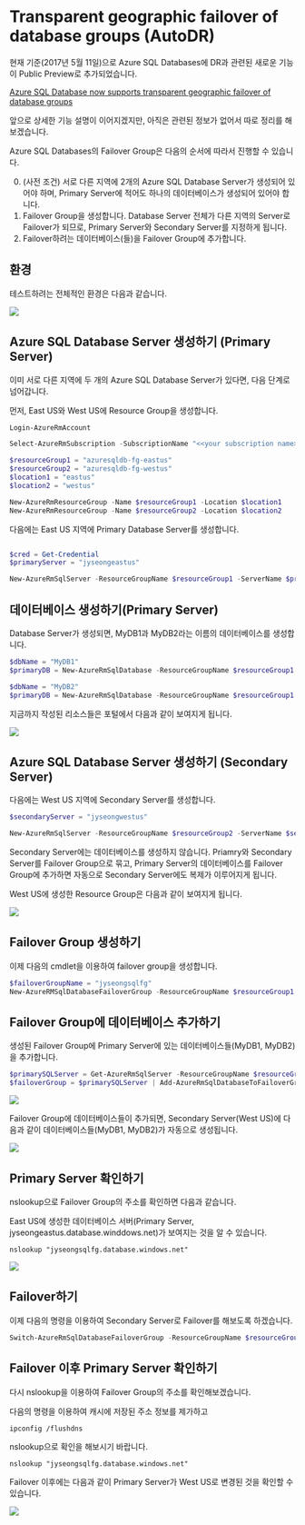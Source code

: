# Transparent geographic failover of database groups (AutoDR)

현재 기준(2017년 5월 11일)으로 Azure SQL Databases에 DR과 관련된 새로운 기능이 Public Preview로 추가되었습니다.

[Azure SQL Database now supports transparent geographic failover of database groups](https://azure.microsoft.com/en-us/blog/azure-sql-database-now-supports-transparent-geographic-failover-of-multiple-databases-featuring-automatic-activation/)

앞으로 상세한 기능 설명이 이어지겠지만, 아직은 관련된 정보가 없어서 따로 정리를 해보겠습니다.

Azure SQL Databases의 Failover Group은 다음의 순서에 따라서 진행할 수 있습니다.

0. (사전 조건) 서로 다른 지역에 2개의 Azure SQL Database Server가 생성되어 있어야 하며, Primary Server에 적어도 하나의 데이터베이스가 생성되어 있어야 합니다.
1. Failover Group을 생성합니다. Database Server 전체가 다른 지역의 Server로 Failover가 되므로, Primary Server와 Secondary Server를 지정하게 됩니다.
2. Failover하려는 데이터베이스(들)을 Failover Group에 추가합니다.

## 환경

테스트하려는 전체적인 환경은 다음과 같습니다.

![](https://jyseongfileshare.blob.core.windows.net/images/azure_sql_auto_dr_00.png)

## Azure SQL Database Server 생성하기 (Primary Server)

이미 서로 다른 지역에 두 개의 Azure SQL Database Server가 있다면, 다음 단계로 넘어갑니다.

먼저, East US와 West US에 Resource Group을 생성합니다.

```powershell
Login-AzureRmAccount

Select-AzureRmSubscription -SubscriptionName "<<your subscription name>>"

$resourceGroup1 = "azuresqldb-fg-eastus"
$resourceGroup2 = "azuresqldb-fg-westus"
$location1 = "eastus"
$location2 = "westus"

New-AzureRmResourceGroup -Name $resourceGroup1 -Location $location1 
New-AzureRmResourceGroup -Name $resourceGroup2 -Location $location2
```

다음에는 East US 지역에 Primary Database Server를 생성합니다.

```powershell

$cred = Get-Credential
$primaryServer = "jyseongeastus"

New-AzureRmSqlServer -ResourceGroupName $resourceGroup1 -ServerName $primaryServer -Location $location1 -ServerVersion "12.0" -SqlAdministratorCredentials $cred
```

## 데이터베이스 생성하기(Primary Server)

Database Server가 생성되면, MyDB1과 MyDB2라는 이름의 데이터베이스를 생성합니다.

```powershell
$dbName = "MyDB1"
$primaryDB = New-AzureRmSqlDatabase -ResourceGroupName $resourceGroup1 -ServerName $primaryServer -DatabaseName $dbName -Edition Standard -RequestedServiceObjectiveName "S1" 

$dbName = "MyDB2"
$primaryDB = New-AzureRmSqlDatabase -ResourceGroupName $resourceGroup1 -ServerName $primaryServer -DatabaseName $dbName -Edition Standard -RequestedServiceObjectiveName "S0" 

```

지금까지 작성된 리소스들은 포털에서 다음과 같이 보여지게 됩니다.

![](https://jyseongfileshare.blob.core.windows.net/images/azure_sql_auto_dr_01.png)

## Azure SQL Database Server 생성하기 (Secondary Server)

다음에는 West US 지역에 Secondary Server를 생성합니다.

```powershell
$secondaryServer = "jyseongwestus"

New-AzureRmSqlServer -ResourceGroupName $resourceGroup2 -ServerName $secondaryServer -Location $location2 -ServerVersion "12.0" -SqlAdministratorCredentials $cred
```

Secondary Server에는 데이터베이스를 생성하지 않습니다. Priamry와 Secondary Server를 Failover Group으로 묶고, Primary Server의 데이터베이스를 Failover Group에 추가하면 자동으로 Secondary Server에도 복제가 이루어지게 됩니다.

West US에 생성한 Resource Group은 다음과 같이 보여지게 됩니다.

![](https://jyseongfileshare.blob.core.windows.net/images/azure_sql_auto_dr_02.png)

## Failover Group 생성하기

이제 다음의 cmdlet을 이용하여 failover group을 생성합니다.

```powershell
$failoverGroupName = "jyseongsqlfg"
New-AzureRMSqlDatabaseFailoverGroup -ResourceGroupName $resourceGroup1 -ServerName $primaryServer -PartnerResourceGroupName $resourceGroup2 -PartnerServerName $secondaryServer -FailoverGroupName $failoverGroupName -FailoverPolicy Manual
```

## Failover Group에 데이터베이스 추가하기
생성된 Failover Group에 Primary Server에 있는 데이터베이스들(MyDB1, MyDB2)을 추가합니다.

```powershell
$primarySQLServer = Get-AzureRmSqlServer -ResourceGroupName $resourceGroup1 -ServerName $primaryServer
$failoverGroup = $primarySQLServer | Add-AzureRmSqlDatabaseToFailoverGroup -FailoverGroupName $failoverGroupName -Database ($primarySQLServer | Get-AzureRmSqlDatabase)
```

![](https://jyseongfileshare.blob.core.windows.net/images/azure_sql_auto_dr_03.png)

Failover Group에 데이터베이스들이 추가되면, Secondary Server(West US)에 다음과 같이 데이터베이스들(MyDB1, MyDB2)가 자동으로 생성됩니다.

![](https://jyseongfileshare.blob.core.windows.net/images/azure_sql_auto_dr_04.png)

## Primary Server 확인하기

nslookup으로 Failover Group의 주소를 확인하면 다음과 같습니다.

East US에 생성한 데이터베이스 서버(Primary Server, jyseongeastus.database.winddows.net)가 보여지는 것을 알 수 있습니다.

```command
nslookup "jyseongsqlfg.database.windows.net"
```

![](https://jyseongfileshare.blob.core.windows.net/images/azure_sql_auto_dr_05.png)

## Failover하기
이제 다음의 명령을 이용하여 Secondary Server로 Failover를 해보도록 하겠습니다.

```powershell
Switch-AzureRmSqlDatabaseFailoverGroup -ResourceGroupName $resourceGroup2 -ServerName $secondaryServer -FailoverGroupName $failoverGroupName -AllowDataLoss
```

## Failover 이후 Primary Server 확인하기

다시 nslookup을 이용하여 Failover Group의 주소를 확인해보겠습니다.

다음의 명령을 이용하여 캐시에 저장된 주소 정보를 제가하고

```command
ipconfig /flushdns
```

nslookup으로 확인을 해보시기 바랍니다.

```command
nslookup "jyseongsqlfg.database.windows.net"
```

Failover 이후에는 다음과 같이 Primary Server가 West US로 변경된 것을 확인할 수 있습니다.

![](https://jyseongfileshare.blob.core.windows.net/images/azure_sql_auto_dr_06.png)
